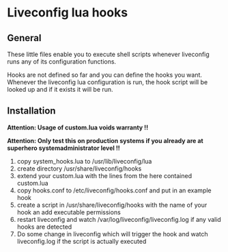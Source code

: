 # Liveconfig lua hooks

## General

These little files enable you to execute shell scripts whenever
liveconfig runs any of its configuration functions.

Hooks are not defined so far and you can define the hooks you
want. Whenever the liveconfig lua configuration is run, the 
hook script will be looked up and if it exists it will be run.

## Installation

**Attention: Usage of custom.lua voids warranty !!**

**Attention: Only test this on production systems if you already are at superhero systemadministrator level !!**

1. copy system\_hooks.lua to /usr/lib/liveconfig/lua
2. create directory /usr/share/liveconfig/hooks
3. extend your custom.lua with the lines from the here contained custom.lua 
4. copy hooks.conf to /etc/liveconfig/hooks.conf and put in an example hook
5. create a script in /usr/share/liveconfig/hooks with the name of your hook an add executable permissions
6. restart liveconfig and watch /var/log/liveconfig/liveconfig.log if any valid hooks are detected
7. Do some change in liveconfig which will trigger the hook and watch liveconfig.log if the script is actually executed
